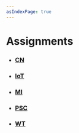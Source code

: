 ```yaml
---
asIndexPage: true
---
```


# Assignments

- ### [CN](./assignments/cn)

- ### [IoT](./assignments/iot)

- ### [MI](./assignments/mi)

- ### [PSC](./assignments/psc)

- ### [WT](./assignments/wt)
